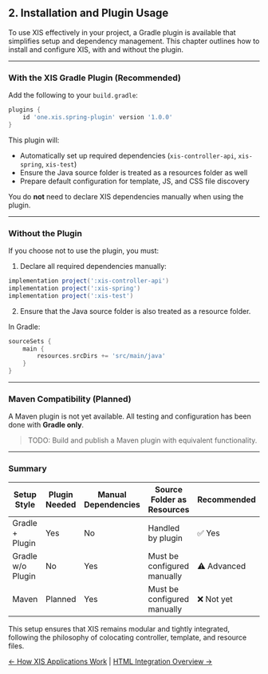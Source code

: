 ## 2. Installation and Plugin Usage

To use XIS effectively in your project, a Gradle plugin is available that simplifies setup and dependency management.
This chapter outlines how to install and configure XIS, with and without the plugin.

---

### With the XIS Gradle Plugin (Recommended)

Add the following to your `build.gradle`:

```groovy
plugins {
    id 'one.xis.spring-plugin' version '1.0.0'
}
```

This plugin will:

* Automatically set up required dependencies (`xis-controller-api`, `xis-spring`, `xis-test`)
* Ensure the Java source folder is treated as a resources folder as well
* Prepare default configuration for template, JS, and CSS file discovery

You do **not** need to declare XIS dependencies manually when using the plugin.

---

### Without the Plugin

If you choose not to use the plugin, you must:

1. Declare all required dependencies manually:

```groovy
implementation project(':xis-controller-api')
implementation project(':xis-spring')
implementation project(':xis-test')
```

2. Ensure that the Java source folder is also treated as a resource folder.

In Gradle:

```groovy
sourceSets {
    main {
        resources.srcDirs += 'src/main/java'
    }
}
```

---

### Maven Compatibility (Planned)

A Maven plugin is not yet available. All testing and configuration has been done with **Gradle only**.

> TODO: Build and publish a Maven plugin with equivalent functionality.

---

### Summary

| Setup Style       | Plugin Needed | Manual Dependencies | Source Folder as Resources  | Recommended |
|-------------------|---------------|---------------------|-----------------------------|-------------|
| Gradle + Plugin   | Yes           | No                  | Handled by plugin           | ✅ Yes       |
| Gradle w/o Plugin | No            | Yes                 | Must be configured manually | ⚠️ Advanced |
| Maven             | Planned       | Yes                 | Must be configured manually | ❌ Not yet   |

This setup ensures that XIS remains modular and tightly integrated, following the philosophy of colocating controller,
template, and resource files.

[← How XIS Applications Work](01-overview.md) | [HTML Integration Overview →](03-html-integration-overview.md)